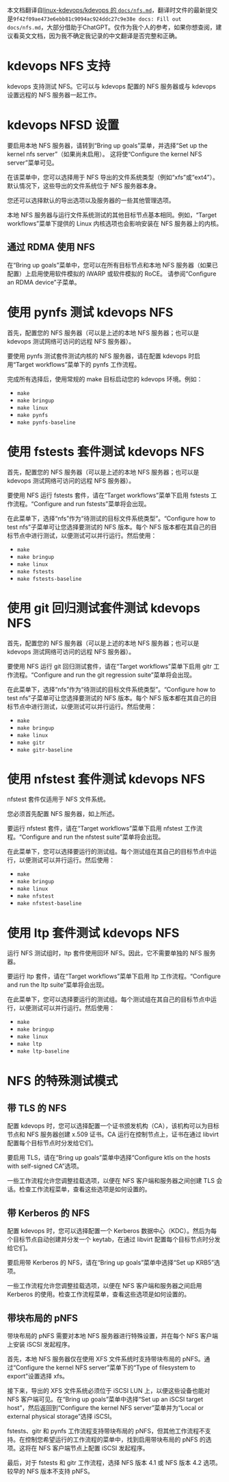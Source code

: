 本文档翻译自[linux-kdevops/kdevops 的 `docs/nfs.md`](https://github.com/linux-kdevops/kdevops/blob/main/docs/nfs.md)，翻译时文件的最新提交是`9f42f09ae473e6ebb81c9094ac924ddc27c9e38e docs: Fill out docs/nfs.md`，大部分借助于ChatGPT。仅作为我个人的参考，如果你想查阅，建议看英文文档，因为我不确定我记录的中文翻译是否完整和正确。

# kdevops NFS 支持

kdevops 支持测试 NFS。它可以与 kdevops 配置的 NFS 服务器或与 kdevops 设置远程的 NFS 服务器一起工作。

# kdevops NFSD 设置
 
要启用本地 NFS 服务器，请转到“Bring up goals”菜单，并选择“Set up the kernel nfs server”（如果尚未启用）。
这将使“Configure the kernel NFS server”菜单可见。

在该菜单中，您可以选择用于 NFS 导出的文件系统类型（例如“xfs”或“ext4”）。默认情况下，这些导出的文件系统位于 NFS 服务器本身。

您还可以选择默认的导出选项以及服务器的一些其他管理选项。

本地 NFS 服务器与运行文件系统测试的其他目标节点基本相同。例如，“Target workflows”菜单下提供的 Linux 内核选项也会影响安装在 NFS 服务器上的内核。

## 通过 RDMA 使用 NFS

在“Bring up goals”菜单中，您可以在所有目标节点和本地 NFS 服务器（如果已配置）上启用使用软件模拟的 iWARP 或软件模拟的 RoCE。
请参阅“Configure an RDMA device”子菜单。

# 使用 pynfs 测试 kdevops NFS

首先，配置您的 NFS 服务器（可以是上述的本地 NFS 服务器；也可以是 kdevops 测试网络可访问的远程 NFS 服务器）。

要使用 pynfs 测试套件测试内核的 NFS 服务器，请在配置 kdevops 时启用“Target workflows”菜单下的 pynfs 工作流程。

完成所有选择后，使用常规的 make 目标启动您的 kdevops 环境。例如：

  * `make`
  * `make bringup`
  * `make linux`
  * `make pynfs`
  * `make pynfs-baseline`

# 使用 fstests 套件测试 kdevops NFS

首先，配置您的 NFS 服务器（可以是上述的本地 NFS 服务器；也可以是 kdevops 测试网络可访问的远程 NFS 服务器）。

要使用 NFS 运行 fstests 套件，请在“Target workflows”菜单下启用 fstests 工作流程。“Configure and run fstests”菜单将会出现。

在此菜单下，选择“nfs”作为“待测试的目标文件系统类型”。“Configure how to test nfs”子菜单可让您选择要测试的 NFS 版本。每个 NFS 版本都在其自己的目标节点中进行测试，以便测试可以并行运行。然后使用：

  * `make`
  * `make bringup`
  * `make linux`
  * `make fstests`
  * `make fstests-baseline`

# 使用 git 回归测试套件测试 kdevops NFS

首先，配置您的 NFS 服务器（可以是上述的本地 NFS 服务器；也可以是 kdevops 测试网络可访问的远程 NFS 服务器）。

要使用 NFS 运行 git 回归测试套件，请在“Target workflows”菜单下启用 gitr 工作流程。“Configure and run the git regression suite”菜单将会出现。

在此菜单下，选择“nfs”作为“待测试的目标文件系统类型”。“Configure how to test nfs”子菜单可让您选择要测试的 NFS 版本。每个 NFS 版本都在其自己的目标节点中进行测试，以便测试可以并行运行。然后使用：

  * `make`
  * `make bringup`
  * `make linux`
  * `make gitr`
  * `make gitr-baseline`

# 使用 nfstest 套件测试 kdevops NFS

nfstest 套件仅适用于 NFS 文件系统。

您必须首先配置 NFS 服务器，如上所述。

要运行 nfstest 套件，请在“Target workflows”菜单下启用 nfstest 工作流程。“Configure and run the nfstest suite”菜单将会出现。

在此菜单下，您可以选择要运行的测试组。每个测试组在其自己的目标节点中运行，以便测试可以并行运行。然后使用：

  * `make`
  * `make bringup`
  * `make linux`
  * `make nfstest`
  * `make nfstest-baseline`

# 使用 ltp 套件测试 kdevops NFS

运行 NFS 测试组时，ltp 套件使用回环 NFS。因此，它不需要单独的 NFS 服务器。

要运行 ltp 套件，请在“Target workflows”菜单下启用 ltp 工作流程。“Configure and run the ltp suite”菜单将会出现。

在此菜单下，您可以选择要运行的测试组。每个测试组在其自己的目标节点中运行，以便测试可以并行运行。然后使用：

  * `make`
  * `make bringup`
  * `make linux`
  * `make ltp`
  * `make ltp-baseline`

# NFS 的特殊测试模式

## 带 TLS 的 NFS

配置 kdevops 时，您可以选择配置一个证书颁发机构（CA），该机构可以为目标节点和 NFS 服务器创建 x.509 证书。CA 运行在控制节点上，证书在通过 libvirt 配置每个目标节点时分发给它们。

要启用 TLS，请在“Bring up goals”菜单中选择“Configure ktls on the hosts with self-signed CA”选项。

一些工作流程允许您调整挂载选项，以便在 NFS 客户端和服务器之间创建 TLS 会话。检查工作流程菜单，查看这些选项是如何设置的。

## 带 Kerberos 的 NFS

配置 kdevops 时，您可以选择配置一个 Kerberos 数据中心（KDC）。然后为每个目标节点自动创建并分发一个 keytab，在通过 libvirt 配置每个目标节点时分发给它们。

要启用带 Kerberos 的 NFS，请在“Bring up goals”菜单中选择“Set up KRB5”选项。

一些工作流程允许您调整挂载选项，以便在 NFS 客户端和服务器之间启用 Kerberos 的使用。检查工作流程菜单，查看这些选项是如何设置的。

## 带块布局的 pNFS

带块布局的 pNFS 需要对本地 NFS 服务器进行特殊设置，并在每个 NFS 客户端上安装 iSCSI 发起程序。

首先，本地 NFS 服务器仅在使用 XFS 文件系统时支持带块布局的 pNFS。通过“Configure the kernel NFS server”菜单下的“Type of filesystem to export”设置选择 xfs。

接下来，导出的 XFS 文件系统必须位于 iSCSI LUN 上，以便这些设备也能对 NFS 客户端可见。在“Bring up goals”菜单中选择“Set up an iSCSI target host”，然后返回到“Configure the kernel NFS server”菜单并为“Local or external physical storage”选择 iSCSI。

fstests、gitr 和 pynfs 工作流程支持带块布局的 pNFS，但其他工作流程不支持。在控制您希望运行的工作流程的菜单中，找到启用带块布局的 pNFS 的选项。这将在 NFS 客户端节点上配置 iSCSI 发起程序。

最后，对于 fstests 和 gitr 工作流程，选择 NFS 版本 4.1 或 NFS 版本 4.2 选项。较早的 NFS 版本不支持 pNFS。
